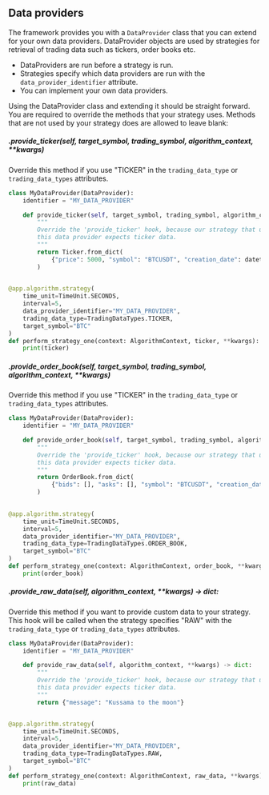 ## Data providers
The framework provides you with a `DataProvider` class that you can extend for your own data providers.
DataProvider objects are used by strategies for retrieval of trading data such as tickers, order books etc.

* DataProviders are run before a strategy is run.
* Strategies specify which data providers are run with the `data_provider_identifier` attribute.
* You can implement your own data providers.

Using the DataProvider class and extending it should be straight forward. You are required to override 
the methods that your strategy uses. Methods that are not used by  your strategy does are allowed to leave blank:

##### .provide_ticker(self, target_symbol, trading_symbol, algorithm_context, **kwargs)
Override this method if you use "TICKER" in the `trading_data_type` or `trading_data_types` attributes.

```python
class MyDataProvider(DataProvider):
    identifier = "MY_DATA_PROVIDER"

    def provide_ticker(self, target_symbol, trading_symbol, algorithm_context, **kwargs) -> Ticker:
        """
        Override the 'provide_ticker' hook, because our strategy that uses 
        this data provider expects ticker data.
        """
        return Ticker.from_dict(
            {"price": 5000, "symbol": "BTCUSDT", "creation_date": datetime.utcnow()}
        )
    

@app.algorithm.strategy(
    time_unit=TimeUnit.SECONDS,
    interval=5,
    data_provider_identifier="MY_DATA_PROVIDER",
    trading_data_type=TradingDataTypes.TICKER,
    target_symbol="BTC"
)
def perform_strategy_one(context: AlgorithmContext, ticker, **kwargs):
    print(ticker)
```

##### .provide_order_book(self, target_symbol, trading_symbol, algorithm_context, **kwargs)
Override this method if you use "TICKER" in the `trading_data_type` or `trading_data_types` attributes.

```python
class MyDataProvider(DataProvider):
    identifier = "MY_DATA_PROVIDER"

    def provide_order_book(self, target_symbol, trading_symbol, algorithm_context, **kwargs) -> OrderBook: 
        """
        Override the 'provide_ticker' hook, because our strategy that uses 
        this data provider expects ticker data.
        """
        return OrderBook.from_dict(
            {"bids": [], "asks": [], "symbol": "BTCUSDT", "creation_date": datetime.utcnow()}
        )
    

@app.algorithm.strategy(
    time_unit=TimeUnit.SECONDS,
    interval=5,
    data_provider_identifier="MY_DATA_PROVIDER",
    trading_data_type=TradingDataTypes.ORDER_BOOK,
    target_symbol="BTC"
)
def perform_strategy_one(context: AlgorithmContext, order_book, **kwargs):
    print(order_book)
```
##### .provide_raw_data(self, algorithm_context, **kwargs) -> dict:
Override this method if you want to provide custom data to your strategy. This hook will be called when the strategy 
specifies "RAW" with the `trading_data_type` or `trading_data_types` attributes.

```python
class MyDataProvider(DataProvider):
    identifier = "MY_DATA_PROVIDER"

    def provide_raw_data(self, algorithm_context, **kwargs) -> dict:
        """
        Override the 'provide_ticker' hook, because our strategy that uses
        this data provider expects ticker data.
        """
        return {"message": "Kussama to the moon"}


@app.algorithm.strategy(
    time_unit=TimeUnit.SECONDS,
    interval=5,
    data_provider_identifier="MY_DATA_PROVIDER",
    trading_data_type=TradingDataTypes.RAW,
    target_symbol="BTC"
)
def perform_strategy_one(context: AlgorithmContext, raw_data, **kwargs):
    print(raw_data)
```

